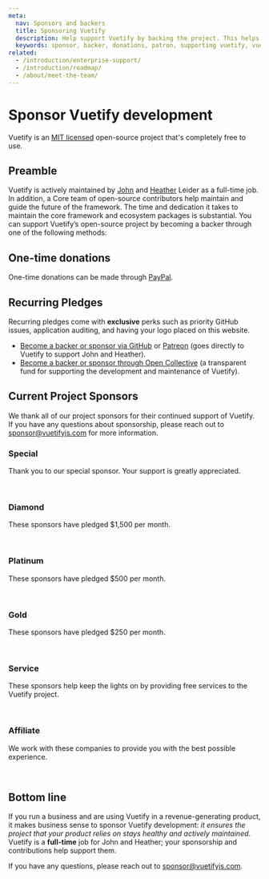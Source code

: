 ```yaml
---
meta:
  nav: Sponsors and backers
  title: Sponsoring Vuetify
  description: Help support Vuetify by backing the project. This helps with the maintenance of existing features and the development of new ones.
  keywords: sponsor, backer, donations, patron, supporting vuetify, vuetify support
related:
  - /introduction/enterprise-support/
  - /introduction/roadmap/
  - /about/meet-the-team/
---
```


# Sponsor Vuetify development

Vuetify is an [MIT licensed](https://github.com/vuetifyjs/vuetify/blob/master/LICENSE.md) open-source project that's completely free to use.

<PageFeatures />

<VoPromotionsCardVuetify />

## Preamble

Vuetify is actively maintained by [John](https://github.com/johnleider) and [Heather](https://github.com/heatherleider) Leider as a full-time job. In addition, a Core team of open-source contributors help maintain and guide the future of the framework. The time and dedication it takes to maintain the core framework and ecosystem packages is substantial. You can support Vuetify’s open-source project by becoming a backer through one of the following methods:

## One-time donations

One-time donations can be made through [PayPal](https://paypal.me/vuetify).

## Recurring Pledges

Recurring pledges come with **exclusive** perks such as priority GitHub issues, application auditing, and having your logo placed on this website.

- [Become a backer or sponsor via GitHub](https://github.com/sponsors/johnleider) or [Patreon](https://www.patreon.com/vuetify) (goes directly to Vuetify to support John and Heather).
- [Become a backer or sponsor through Open Collective](https://opencollective.com/vuetify) (a transparent fund for supporting the development and maintenance of Vuetify).

## Current Project Sponsors

We thank all of our project sponsors for their continued support of Vuetify. If you have any questions about sponsorship, please reach out to [sponsor@vuetifyjs.com](mailto:sponsor@vuetifyjs.com) for more information.

### Special

Thank you to our special sponsor. Your support is greatly appreciated.

<SponserSponsors tier="-2" width="240" />

<br>

### Diamond

These sponsors have pledged $1,500 per month.

<SponserSponsors tier="1" />

<br>

### Platinum

These sponsors have pledged $500 per month.

<SponserSponsors tier="2" />

<br>

### Gold

These sponsors have pledged $250 per month.

<SponserSponsors tier="3" />

<br>

### Service

These sponsors help keep the lights on by providing free services to the Vuetify project.

<SponserSponsors tier="6" />

<br>

### Affiliate

We work with these companies to provide you with the best possible experience.

<SponserSponsors tier="5" />

<br>

## Bottom line

If you run a business and are using Vuetify in a revenue-generating product, it makes business sense to sponsor Vuetify development: *it ensures the project that your product relies on stays healthy and actively maintained*. Vuetify is a **full-time** job for John and Heather; your sponsorship and contributions help support them.

If you have any questions, please reach out to [sponsor@vuetifyjs.com](mailto:sponsor@vuetifyjs.com).
